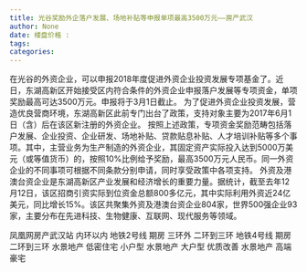 ```yaml
---
title: 光谷奖励外企落户发展、场地补贴等申报单项最高3500万元——房产武汉
author: None
date: 楼盘价格 : 
tags: 
categories: 
---
```

                        
<!-- more -->
在光谷的外资企业，可以申报2018年度促进外资企业投资发展专项基金了。近日，东湖高新区开始接受区内符合条件的外资企业申报落户发展等专项资金，单项奖励最高可达3500万元。申报将于3月1日截止。
为了促进外资企业投资发展，营造优良营商环境，东湖高新区此前专门出台了政策，支持对象主要为2017年6月1日（含）后在该区新注册的外资企业。
按照上述政策，专项资金奖励范畴包括落户发展、企业投资、企业研发、场地补贴、贷款贴息补贴、人才培训补贴等多个事项。其中，主营业务为生产制造的外资企业，其固定资产实际投入达到5000万美元（或等值货币）的，按照10%比例给予奖励，最高3500万元人民币。同一外资企业的不同事项可根据不同条款分别申请，同时享受政策中各项支持。
外资及港澳台资企业是东湖高新区产业发展和经济增长的重要力量。据统计，截至去年12月12日，该区招商引资实际到位资金总额800多亿元，其中实际利用外资近24亿美元，同比增长15%。该区共聚集外资及港澳台资企业804家，世界500强企业93家，主要分布在先进科技、生物健康、互联网、现代服务等领域。
                        
                        
                        
                        
                                        
                    
                    
                
                    
                    
                    
                
                    
                
凤凰网房产武汉站
内环以内 地铁2号线
期房 三环外
二环到三环 地铁4号线
期房 二环到三环
水景地产 低密住宅
小户型 水景地产
大户型 优质改善
水景地产 高端豪宅
	                        
	                    
	                        
	                    
